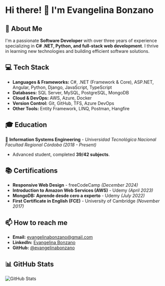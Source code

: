 # Hi there! 👋 I'm Evangelina Bonzano

## 🚀 About Me
I'm a passionate **Software Developer** with over three years of experience specializing in **C# .NET, Python, and full-stack web development**. I thrive in learning new technologies and building efficient software solutions.

## 💻 Tech Stack
- **Languages & Frameworks:** C#, .NET (Framework & Core), ASP.NET, Angular, Python, Django, JavaScript, TypeScript
- **Databases:** SQL Server, MySQL, PostgreSQL, MongoDB
- **Cloud & DevOps:** AWS, Azure, Docker
- **Version Control:** Git, GitHub, TFS, Azure DevOps
- **Other Tools:** Entity Framework, LINQ, Postman, Hangfire

## 🎓 Education
📍 **Information Systems Engineering** - *Universidad Tecnológica Nacional Facultad Regional Córdoba* *(2018 - Present)*  
- Advanced student, completed **39/42 subjects**.

## 📚 Certifications
- **Responsive Web Design** - freeCodeCamp *(December 2024)*
- **Introduction to Amazon Web Services (AWS)** - Udemy *(April 2023)*
- **MongoDB: Aprende desde cero a experto** - Udemy *(July 2022)*
- **First Certificate in English (FCE)** - University of Cambridge *(November 2017)*

## 📫 How to reach me
- **Email:** evangelinabonzano@gmail.com
- **LinkedIn:** [Evangelina Bonzano](https://www.linkedin.com/in/evangelinabonzano/)
- **GitHub:** [@evangelinabonzano](https://github.com/evangelinabonzano)

## 📊 GitHub Stats
![GitHub Stats](https://github-readme-stats.vercel.app/api?username=evangelinabonzano&show_icons=true&theme=radical)

